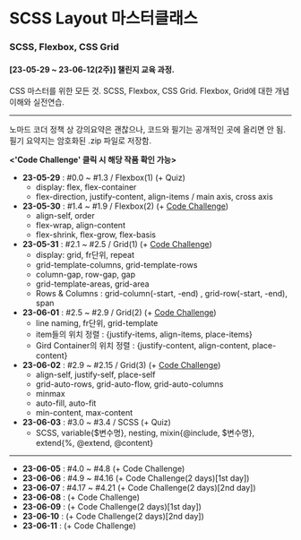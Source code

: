# SCSS Layout 마스터클래스

### SCSS, Flexbox, CSS Grid

#### [23-05-29 ~ 23-06-12(2주)] 챌린지 교육 과정.

CSS 마스터를 위한 모든 것.
SCSS, Flexbox, CSS Grid.
Flexbox, Grid에 대한 개념이해와 실전연습.

---

노마드 코더 정책 상 강의요약은 괜찮으나, 코드와 필기는 공개적인 곳에 올리면 안 됨.  
필기 요약지는 암호화된 .zip 파일로 저장함.

**<'Code Challenge' 클릭 시 해당 작품 확인 가능>**

- **23-05-29** : #0.0 ~ #1.3 / Flexbox(1) (+ Quiz)
  - display: flex, flex-container
  - flex-direction, justify-content, align-items / main axis, cross axis
- **23-05-30** : #1.4 ~ #1.9 / Flexbox(2) (+ <a href="https://css-master-2nd-day.dition0221.repl.co/">Code Challenge</a>)
  - align-self, order
  - flex-wrap, align-content
  - flex-shrink, flex-grow, flex-basis
- **23-05-31** : #2.1 ~ #2.5 / Grid(1) (+ <a href="https://css-master-3rd-day.dition0221.repl.co/">Code Challenge</a>)
  - display: grid, fr단위, repeat
  - grid-template-columns, grid-template-rows
  - column-gap, row-gap, gap
  - grid-template-areas, grid-area
  - Rows & Columns : grid-column(-start, -end) , grid-row(-start, -end), span
- **23-06-01** : #2.5 ~ #2.9 / Grid(2) (+ <a href="https://css-master-4th-day.dition0221.repl.co/">Code Challenge</a>)
  - line naming, fr단위, grid-template
  - item들의 위치 정렬 : {justify-items, align-items, place-items}
  - Gird Container의 위치 정렬 : {justify-content, align-content, place-content}
- **23-06-02** : #2.9 ~ #2.15 / Grid(3) (+ <a href="https://css-master-5th-day.dition0221.repl.co/">Code Challenge</a>)
  - align-self, justify-self, place-self
  - grid-auto-rows, grid-auto-flow, grid-auto-columns
  - minmax
  - auto-fill, auto-fit
  - min-content, max-content
- **23-06-03** : #3.0 ~ #3.4 / SCSS (+ Quiz)
  - SCSS, variable{\$변수명}, nesting, mixin{@include, $변수명}, extend{%, @extend, @content}

---

- **23-06-05** : #4.0 ~ #4.8 (+ Code Challenge)
- **23-06-06** : #4.9 ~ #4.16 (+ Code Challenge(2 days)[1st day])
- **23-06-07** : #4.17 ~ #4.21 (+ Code Challenge(2 days)[2nd day])
- **23-06-08** : (+ Code Challenge)
- **23-06-09** : (+ Code Challenge(2 days)[1st day])
- **23-06-10** : (+ Code Challenge(2 days)[2nd day])
- **23-06-11** : (+ Code Challenge)
